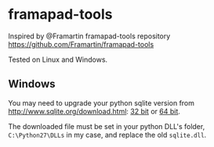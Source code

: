 framapad-tools
==============

Inspired by @Framartin framapad-tools repository
https://github.com/Framartin/framapad-tools

Tested on Linux and Windows.

## Windows

You may need to upgrade your python sqlite version from http://www.sqlite.org/download.html: 
[32 bit](http://www.sqlite.org/2014/sqlite-dll-win32-x86-3080500.zip) or [64 bit](http://www.sqlite.org/2014/sqlite-dll-win64-x64-3080500.zip).

The downloaded file must be set in your python DLL's folder, `C:\Python27\DLLs` in my case, and replace the old `sqlite.dll`.
